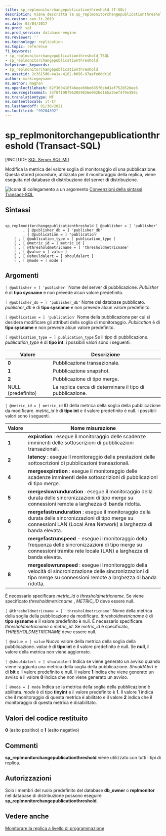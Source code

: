 ```yaml
---
title: sp_replmonitorchangepublicationthreshold (T-SQL)
description: Viene descritta la sp_replmonitorchangepublicationthreshold stored procedure che modifica la metrica di soglia di monitoraggio per una pubblicazione.
ms.custom: seo-lt-2019
ms.date: 03/04/2017
ms.prod: sql
ms.prod_service: database-engine
ms.reviewer: ''
ms.technology: replication
ms.topic: reference
f1_keywords:
- sp_replmonitorchangepublicationthreshold_TSQL
- sp_replmonitorchangepublicationthreshold
helpviewer_keywords:
- sp_replmonitorchangepublicationthreshold
ms.assetid: 2c3615d8-4a1a-4162-b096-97aefe6ddc16
author: markingmyname
ms.author: maghan
ms.openlocfilehash: 62f360416f46eee0bbe685f6ebd1af7520526ee6
ms.sourcegitcommit: 33f0f190f962059826e002be165a2bef4f9e350c
ms.translationtype: MT
ms.contentlocale: it-IT
ms.lasthandoff: 01/30/2021
ms.locfileid: "99204392"
---
```

# <a name="sp_replmonitorchangepublicationthreshold-transact-sql"></a>sp_replmonitorchangepublicationthreshold (Transact-SQL)
[!INCLUDE [SQL Server SQL MI](../../includes/applies-to-version/sql-asdbmi.md)]

  Modifica la metrica del valore soglia di monitoraggio di una pubblicazione. Questa stored procedure, utilizzata per il monitoraggio della replica, viene eseguita nel database di distribuzione del server di distribuzione.  
  
 ![Icona di collegamento a un argomento](../../database-engine/configure-windows/media/topic-link.gif "Icona di collegamento a un argomento") [Convenzioni della sintassi Transact-SQL](../../t-sql/language-elements/transact-sql-syntax-conventions-transact-sql.md)  
  
## <a name="syntax"></a>Sintassi  
  
```  
  
sp_replmonitorchangepublicationthreshold [ @publisher = ] 'publisher'  
        , [ @publisher_db = ] 'publisher_db'  
        , [ @publication = ] 'publication'   
    [ , [ @publication_type = ] publication_type ]   
    [ , [ @metric_id = ] metric_id ]   
    [ , [ @thresholdmetricname = ] 'thresholdmetricname'   
    [ , [ @value = ] value ]   
    [ , [ @shouldalert = ] shouldalert ]   
    [ , [ @mode = ] mode ]  
```  
  
## <a name="arguments"></a>Argomenti  
`[ @publisher = ] 'publisher'` Nome del server di pubblicazione. *Publisher* è di **tipo sysname** e non prevede alcun valore predefinito.  
  
`[ @publisher_db = ] 'publisher_db'` Nome del database pubblicato. *publisher_db* è di **tipo sysname** e non prevede alcun valore predefinito.  
  
`[ @publication = ] 'publication'` Nome della pubblicazione per cui si desidera modificare gli attributi della soglia di monitoraggio. *Publication* è di **tipo sysname** e non prevede alcun valore predefinito.  
  
`[ @publication_type = ] publication_type` Se il tipo di pubblicazione. *publication_type* è di **tipo int**. i possibili valori sono i seguenti.  
  
|Valore|Descrizione|  
|-----------|-----------------|  
|**0**|Pubblicazione transazionale.|  
|**1**|Pubblicazione snapshot.|  
|**2**|Pubblicazione di tipo merge.|  
|NULL (predefinito)|La replica cerca di determinare il tipo di pubblicazione.|  
  
`[ @metric_id = ] metric_id` ID della metrica della soglia della pubblicazione da modificare. *metric_id* è di **tipo int** e il valore predefinito è null. i possibili valori sono i seguenti.  
  
|Valore|Nome misurazione|  
|-----------|-----------------|  
|**1**|**expiration** : esegue il monitoraggio delle scadenze imminenti delle sottoscrizioni di pubblicazioni transazionali.|  
|**2**|**latency** : esegue il monitoraggio delle prestazioni delle sottoscrizioni di pubblicazioni transazionali.|  
|**4**|**mergeexpiration** : esegue il monitoraggio delle scadenze imminenti delle sottoscrizioni di pubblicazioni di tipo merge.|  
|**5**|**mergeslowrunduration** : esegue il monitoraggio della durata delle sincronizzazioni di tipo merge su connessioni remote a larghezza di banda ridotta.|  
|**6**|**mergefastrunduration** : esegue il monitoraggio della durata delle sincronizzazioni di tipo merge su connessioni LAN (Local Area Network) a larghezza di banda elevata.|  
|**7**|**mergefastrunspeed** - esegue il monitoraggio della frequenza delle sincronizzazioni di tipo merge su connessioni tramite rete locale (LAN) a larghezza di banda elevata.|  
|**8**|**mergeslowrunspeed** : esegue il monitoraggio della velocità di sincronizzazione delle sincronizzazioni di tipo merge su connessioni remote a larghezza di banda ridotta.|  
  
 È necessario specificare *metric_id* o *thresholdmetricname*. Se viene specificato *thresholdmetricname* , *METRIC_ID* deve essere null.  
  
`[ @thresholdmetricname = ] 'thresholdmetricname'` Nome della metrica della soglia della pubblicazione da modificare. *thresholdmetricname* è di **tipo sysname** e il valore predefinito è null. È necessario specificare *thresholdmetricname* o *metric_id*. Se *metric_id* è specificato, *THRESHOLDMETRICNAME* deve essere null.  
  
`[ @value = ] value` Nuovo valore della metrica della soglia della pubblicazione. *value* è di **tipo int** e il valore predefinito è null. Se **null**, il valore della metrica non viene aggiornato.  
  
`[ @shouldalert = ] shouldalert` Indica se viene generato un avviso quando viene raggiunta una metrica della soglia della pubblicazione. *ShouldAlert* è di **bit** e il valore predefinito è null. Il valore **1** indica che viene generato un avviso e il valore **0** indica che non viene generato un avviso.  
  
`[ @mode = ] mode` Indica se la metrica della soglia della pubblicazione è abilitata. *mode* è di tipo **tinyint** e il valore predefinito è **1**. Il valore **1** indica che il monitoraggio di questa metrica è abilitato e il valore **2** indica che il monitoraggio di questa metrica è disabilitato.  
  
## <a name="return-code-values"></a>Valori del codice restituito  
 **0** (esito positivo) o **1** (esito negativo)  
  
## <a name="remarks"></a>Commenti  
 **sp_replmonitorchangepublicationthreshold** viene utilizzato con tutti i tipi di replica.  
  
## <a name="permissions"></a>Autorizzazioni  
 Solo i membri del ruolo predefinito del database **db_owner** o **replmonitor** nel database di distribuzione possono eseguire **sp_replmonitorchangepublicationthreshold**.  
  
## <a name="see-also"></a>Vedere anche  
 [Monitorare la replica a livello di programmazione](../../relational-databases/replication/monitor/programmatically-monitor-replication.md)  
  
  
